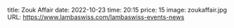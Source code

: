 title: Zouk Affair
date: 2022-10-23
time: 20:15
price: 15
image: zoukaffair.jpg
URL: https://www.lambaswiss.com/lambaswiss-events-news